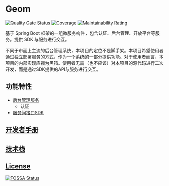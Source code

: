# Geom

[![Quality Gate Status](https://sonarcloud.io/api/project_badges/measure?project=xezzon_geom-spring-boot&metric=alert_status)](https://sonarcloud.io/summary/new_code?id=xezzon_geom-spring-boot)
[![Coverage](https://sonarcloud.io/api/project_badges/measure?project=xezzon_geom-spring-boot&metric=coverage)](https://sonarcloud.io/summary/new_code?id=xezzon_geom-spring-boot)
[![Maintainability Rating](https://sonarcloud.io/api/project_badges/measure?project=xezzon_geom-spring-boot&metric=sqale_rating)](https://sonarcloud.io/summary/new_code?id=xezzon_geom-spring-boot)


基于 Spring Boot 框架的一组微服务构件，包含认证、后台管理、开放平台等服务。提供 SDK 与服务进行交互。

不同于市面上主流的后台管理系统，本项目的定位不是脚手架。本项目希望使用者通过独立部署服务的方式，作为一个系统的一部分提供功能。对于使用者而言，本项目的内部实现应视为黑箱。使用者无需（也不应该）对本项目的源代码进行二次开发，而是通过SDK提供的API与服务进行交互。

## 功能特性

- [后台管理服务](./geom-service/geom-service-admin/README.md)
  - 认证
- [服务间接口SDK](./geom-proto/README.md)

## [开发者手册](./CONTRIBUTING.md)

## [技术栈](https://xezzon.github.io/geom-spring-boot/dependencies.html)

## [License](https://xezzon.github.io/geom-spring-boot/licenses.html)

[![FOSSA Status](https://app.fossa.com/api/projects/git%2Bgithub.com%2Fxezzon%2Fgeom-spring-boot.svg?type=large)](https://app.fossa.com/projects/git%2Bgithub.com%2Fxezzon%2Fgeom-spring-boot?ref=badge_large)
